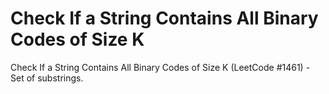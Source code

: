 # Check If a String Contains All Binary Codes of Size K

Check If a String Contains All Binary Codes of Size K (LeetCode #1461) - Set of substrings.

